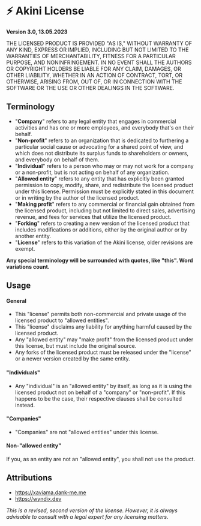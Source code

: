 # ⚡ Akini License

**Version 3.0, 13.05.2023**

THE LICENSED PRODUCT IS PROVIDED "AS IS," WITHOUT WARRANTY OF ANY KIND, EXPRESS OR IMPLIED, INCLUDING BUT NOT LIMITED TO THE WARRANTIES OF MERCHANTABILITY, FITNESS FOR A PARTICULAR PURPOSE, AND NONINFRINGEMENT. IN NO EVENT SHALL THE AUTHORS OR COPYRIGHT HOLDERS BE LIABLE FOR ANY CLAIM, DAMAGES, OR OTHER LIABILITY, WHETHER IN AN ACTION OF CONTRACT, TORT, OR OTHERWISE, ARISING FROM, OUT OF, OR IN CONNECTION WITH THE SOFTWARE OR THE USE OR OTHER DEALINGS IN THE SOFTWARE.

## Terminology

- "**Company**" refers to any legal entity that engages in commercial activities and has one or more employees, and everybody that's on their behalf.
- "**Non-profit**" refers to an organization that is dedicated to furthering a particular social cause or advocating for a shared point of view, and which does not distribute its surplus funds to shareholders or owners, and everybody on behalf of them.
- "**Individual**" refers to a person who may or may not work for a company or a non-profit, but is not acting on behalf of any organization.
- "**Allowed entity**" refers to any entity that has explicitly been granted permission to copy, modify, share, and redistribute the licensed product under this license. Permission must be explicitly stated in this document or in writing by the author of the licensed product.
- "**Making profit**" refers to any commercial or financial gain obtained from the licensed product, including but not limited to direct sales, advertising revenue, and fees for services that utilize the licensed product.
- "**Forking**" refers to creating a new version of the licensed product that includes modifications or additions, either by the original author or by another entity.
- "**License**" refers to this variation of the Akini license, older revisions are exempt.

**Any special terminology will be surrounded with quotes, like "this". Word variations count.**

## Usage

#### General

- This "license" permits both non-commercial and private usage of the licensed product to "allowed entities".
- This "license" disclaims any liability for anything harmful caused by the licensed product.
- Any "allowed entity" may "make profit" from the licensed product under this license, but must include the original source.
- Any forks of the licensed product must be released under the "license" or a newer version created by the same entity.

#### "Individuals"

- Any "individual" is an "allowed entity" by itself, as long as it is using the licensed product not on behalf of a "company" or "non-profit". If this happens to be the case, their respective clauses shall be consulted instead.

#### "Companies"

- "Companies" are not "allowed entities" under this license.

#### Non-"allowed entity"

If you, as an entity are not an "allowed entity", you shall not use the product.

## Attributions

- https://xaviama.dank-me.me
- https://wyndix.dev

*This is a revised, second version of the license. However, it is always advisable to consult with a legal expert for any licensing matters.*